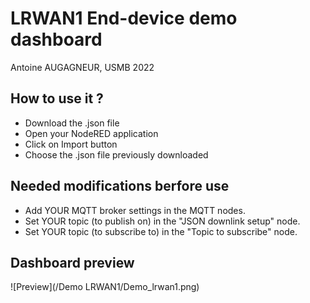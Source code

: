 # LRWAN1 End-device demo dashboard
Antoine AUGAGNEUR, USMB 2022

## How to use it ?
* Download the .json file
* Open your NodeRED application
* Click on Import button
* Choose the .json file previously downloaded

## Needed modifications berfore use
- Add YOUR MQTT broker settings in the MQTT nodes.
- Set YOUR topic (to publish on) in the "JSON downlink setup" node.
- Set YOUR topic (to subscribe to) in the "Topic to subscribe" node.

## Dashboard preview
![Preview](/Demo LRWAN1/Demo_lrwan1.png)